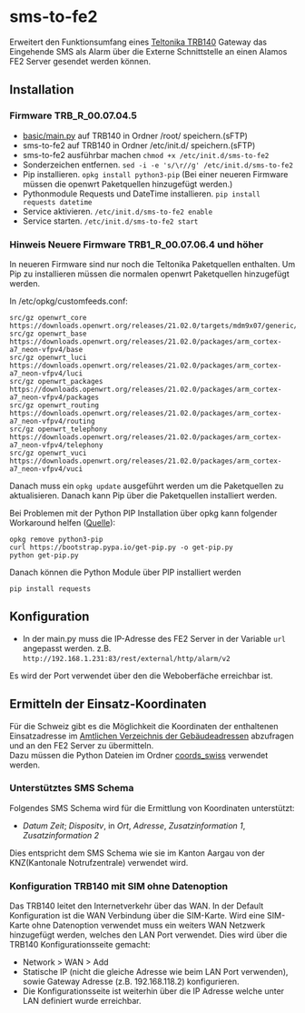 # sms-to-fe2
Erweitert den Funktionsumfang eines [Teltonika TRB140](https://teltonika-networks.com/products/gateways/trb140) Gateway das Eingehende SMS als Alarm über die Externe Schnittstelle an einen Alamos FE2 Server gesendet werden können.

## Installation 
### Firmware TRB_R_00.07.04.5
- [basic/main.py](https://github.com/lasergraph/sms-to-fe2/tree/main/basic) auf TRB140 in Ordner /root/ speichern.(sFTP)
- sms-to-fe2 auf TRB140 in Ordner /etc/init.d/ speichern.(sFTP)
- sms-to-fe2 ausführbar machen ```chmod +x /etc/init.d/sms-to-fe2```
- Sonderzeichen entfernen. ```sed -i -e 's/\r//g' /etc/init.d/sms-to-fe2```
- Pip installieren. ```opkg install python3-pip``` (Bei einer neueren Firmware müssen die openwrt Paketquellen hinzugefügt werden.)
- Pythonmodule Requests und DateTime installieren. ```pip install requests datetime``` 
- Service aktivieren. ```/etc/init.d/sms-to-fe2 enable```
- Service starten. ```/etc/init.d/sms-to-fe2 start```

###  Hinweis Neuere Firmware TRB1_R_00.07.06.4 und höher
In neueren Firmware sind nur noch die Teltonika Paketquellen enthalten.
Um Pip zu installieren müssen die normalen openwrt Paketquellen hinzugefügt werden.

In /etc/opkg/customfeeds.conf:
```
src/gz openwrt_core https://downloads.openwrt.org/releases/21.02.0/targets/mdm9x07/generic/packages
src/gz openwrt_base https://downloads.openwrt.org/releases/21.02.0/packages/arm_cortex-a7_neon-vfpv4/base
src/gz openwrt_luci https://downloads.openwrt.org/releases/21.02.0/packages/arm_cortex-a7_neon-vfpv4/luci
src/gz openwrt_packages https://downloads.openwrt.org/releases/21.02.0/packages/arm_cortex-a7_neon-vfpv4/packages
src/gz openwrt_routing https://downloads.openwrt.org/releases/21.02.0/packages/arm_cortex-a7_neon-vfpv4/routing
src/gz openwrt_telephony https://downloads.openwrt.org/releases/21.02.0/packages/arm_cortex-a7_neon-vfpv4/telephony
src/gz openwrt_vuci https://downloads.openwrt.org/releases/21.02.0/packages/arm_cortex-a7_neon-vfpv4/vuci
```
Danach muss ein ```opkg update``` ausgeführt werden um die Paketquellen zu aktualisieren. Danach kann Pip über die Paketquellen installiert werden.

Bei Problemen mit der Python PIP Installation über opkg kann folgender Workaround helfen ([Quelle](https://community.teltonika.lt/t/trb140-python-pip-work-around/9202)):
```
opkg remove python3-pip
curl https://bootstrap.pypa.io/get-pip.py -o get-pip.py
python get-pip.py
```
Danach können die Python Module über PIP installiert werden
```
pip install requests
```

## Konfiguration
- In der main.py muss die IP-Adresse des FE2 Server in der Variable ```url``` angepasst werden.
  z.B. ```http://192.168.1.231:83/rest/external/http/alarm/v2```

Es wird der Port verwendet über den die Weboberfäche erreichbar ist.

## Ermitteln der Einsatz-Koordinaten
Für die Schweiz gibt es die Möglichkeit die Koordinaten der enthaltenen Einsatzadresse im [Amtlichen Verzeichnis der Gebäudeadressen](https://www.swisstopo.admin.ch/de/geodata/amtliche-verzeichnisse/gebaeudeadressenverzeichnis.html) abzufragen und an den FE2 Server zu übermitteln.<br>
Dazu müssen die Python Dateien im Ordner [coords_swiss](https://github.com/lasergraph/sms-to-fe2/tree/main/coords_swiss) verwendet werden. 

### Unterstütztes SMS Schema 
Folgendes SMS Schema wird für die Ermittlung von Koordinaten unterstützt:<br>
- *Datum Zeit*; *Dispositv*, in *Ort*, *Adresse*, *Zusatzinformation 1*, *Zusatzinformation 2*<br>

Dies entspricht dem SMS Schema wie sie im Kanton Aargau von der KNZ(Kantonale Notrufzentrale) verwendet wird.

### Konfiguration TRB140 mit SIM ohne Datenoption ###
Das TRB140 leitet den Internetverkehr über das WAN. In der Default Konfiguration ist die WAN Verbindung über die SIM-Karte. Wird eine SIM-Karte ohne Datenoption verwendet muss ein weiters WAN Netzwerk hinzugefügt werden, welches den LAN Port verwendet. Dies wird über die TRB140 Konfigurationsseite gemacht:
- Network > WAN > Add
- Statische IP (nicht die gleiche Adresse wie beim LAN Port verwenden), sowie Gateway Adresse (z.B. 192.168.118.2) konfigurieren.
- Die Konfigurationsseite ist weiterhin über die IP Adresse welche unter LAN definiert wurde erreichbar.


